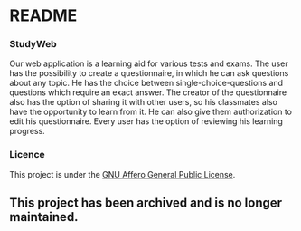 # README #

### StudyWeb ###
Our web application is a learning aid for various tests and exams.
The user has the possibility to create a questionnaire, in which he can ask questions about any topic. He has the choice between single-choice-questions and questions which require an exact answer. 
The creator of the questionnaire also has the option of sharing it with other users, so his classmates also have the opportunity to learn from it. He can also give them authorization to edit his questionnaire.
Every user has the option of reviewing his learning progress.

### Licence ###
This project is under the [GNU Affero General Public License](https://www.gnu.org/licenses/agpl-3.0.en.html). 

## This project has been archived and is no longer maintained. ##
